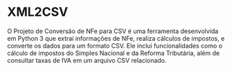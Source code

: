 # XML2CSV
O Projeto de Conversão de NFe para CSV é uma ferramenta desenvolvida em Python 3 que extrai informações de NFe, realiza cálculos de impostos, e converte os dados para um formato CSV. Ele inclui funcionalidades como o cálculo de impostos do Simples Nacional e da Reforma Tributária, além de consultar taxas de IVA em um arquivo CSV relacionado.
